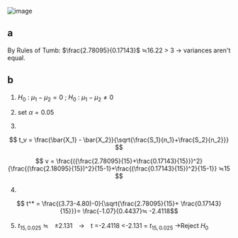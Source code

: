 ![image](https://github.com/user-attachments/assets/d85bdf0a-e11a-426f-94e6-084f8167bf4d)

## a

By Rules of Tumb: $\frac{2.78095}{0.17143}$ ≒16.22 > 3 → variances aren't equal.


## b

1. $H_0$ : $\mu_1 - \mu_2 =0$ ; $H_0$ : $\mu_1 - \mu_2 ≠0$
2. set $\alpha = 0.05$
   
3.
$$
t_v = \frac{\bar{X_1} - \bar{X_2}}{\sqrt{\frac{S_1}{n_1}+\frac{S_2}{n_2}}}
$$

$$
v = \frac{({\frac{2.78095}{15}+\frac{0.17143}{15}})^2}{\frac{(\frac{2.18095}{15})^2}{15-1}+\frac{(\frac{0.17143}{15})^2}{15-1}} ≒15
$$

4.
$$
t^* = \frac{(3.73-4.80)-0}{\sqrt{\frac{2.78095}{15}+ \frac{0.17143}{15}}}= \frac{-1.07}{0.4437}≒ -2.4118$$

5. $t_{15,0.025}$ ≒　±2.131　→　t =-2.4118 <-2.131 = $t_{15,0.025}$
   →Reject $H_0$
